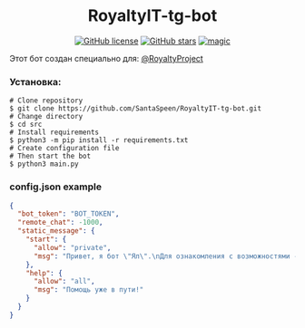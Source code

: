 <div style="text-align: center;vertical-align: middle;">
    <h1>RoyaltyIT-tg-bot</h1>
    <a href="https://github.com/sssr-dev/api-server/blob/master/LICENSE"><img alt="GitHub license" src="https://img.shields.io/github/license/sssr-dev/api-server?style=for-the-badge"></a>    
    <a href="https://github.com/sssr-dev/api-server/stargazers"><img alt="GitHub stars" src="https://img.shields.io/github/stars/sssr-dev/api-server?style=for-the-badge"></a>    
    <a href="https://github.com/SantaSpeen"><img src="https://img.santaspeen.ru/github/magic.svg" alt="magic"></a>
    <br/>
</div>

Этот бот создан специально для: [@RoyaltyProject](https://t.me/royaltyproject)

### Установка:

```shell
# Clone repository
$ git clone https://github.com/SantaSpeen/RoyaltyIT-tg-bot.git
# Change directory
$ cd src
# Install requirements
$ python3 -m pip install -r requirements.txt
# Create configuration file
# Then start the bot
$ python3 main.py
```

### config.json example

```json
{
  "bot_token": "BOT_TOKEN",
  "remote_chat": -1000,
  "static_message": {
    "start": {
      "allow": "private",
      "msg": "Привет, я бот \"Ял\".\nДля ознакомления с возможностями - /help"
    },
    "help": {
      "allow": "all",
      "msg": "Помощь уже в пути!"
    }
  }
}
```